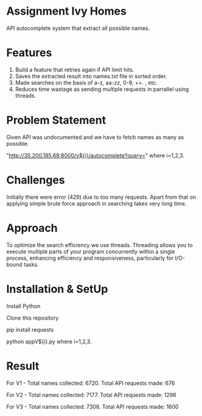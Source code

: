 #  Assignment Ivy Homes
API autocomplete system that extract all possible names.


# Features
1. Build a feature that retries again if API limit hits.
2. Saves the extracted result into names.txt file in sorted order.
3. Made searches on the basis of a-z, aa-zz, 0-9, +=. , etc.
4. Reduces time wastage as sending multiple requests in parrallel using threads.


#  Problem Statement
Given API was undocumented and we have to fetch names as many as possible.

"http://35.200.185.69:8000/v${i}/autocomplete?query=<string>"            where i=1,2,3.
 

#  Challenges 
Initially there were error (429) due to too many requests. Apart from that on applying simple brute force approach in searching takes very long time.


#  Approach 
To optimize the search efficiency we use threads. Threading allows you to execute multiple parts of your program concurrently within a single process, enhancing efficiency and responsiveness, particularly for I/O-bound tasks.


# Installation & SetUp
Install Python

Clone this repository

pip install requests

python appV${i}.py        where i=1,2,3.


#  Result
For V1 - 
Total names collected: 6720.
Total API requests made: 676


For V2 -
Total names collected: 7177.
Total API requests made: 1296


For V3 -
Total names collected: 7308.
Total API requests made: 1600
